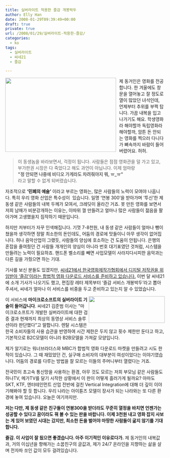 ```yaml
---
title: 실버라이트 적용한 즐감 개봉박두
author: Elly Han
date: 2008-01-29T09:39:49+00:00
draft: true
private: true
url: /2008/01/29/실버라이트-적용한-즐감/
categories:
  - ko
tags:
  - 실버라이트
  - 씨네21
  - 즐감

---
```

<img style="margin:0 10px 0 0;" height="234" src="https://i0.wp.com/ellyhan.cafe24.com/wp-content/uploads/2008/01/xkm2dhkzqp.jpg?resize=350%2C234" width="350" align="left" data-recalc-dims="1" /> 제 동거인은 영화를 전공합니다. 한 겨울에도 창문을 열어놓고 잘 정도로 열이 많았던 녀석인데, 언제부터 추위를 부쩍 탑니다. 가끔 내복을 입고 나가기도 해요. 학생영화라 해야할까 독립영화라 해야할까, 암튼 돈 안되는 영화를 찍으러 다니다가 뼈속까지 바람이 들어버렸어요. 허허.

> 이 동생놈을 바라보면서, 걱정이 됩니다. 사람들은 점점 영화관을 덜 가고 있고, 부가판권 시장은 다 죽었다고 해도 과언이 아닙니다. 이제 엄마랑  
> **"정 안되면 나중에 비디오 가게라도 차려줘야지 뭐, ㅠ_ㅠ"**  
> 라고 말할 수 없게 되버렸습니다. 

자조적으로 **&#8216;민폐의 예술&#8217;** 이라고 부르는 영화는, 많은 사람들의 노력이 모여야 나옵니다. 특히 우리 영화 산업은 특수성이  있습니다. 일명 &#8216;연봉 300&#8217;을 받아가며 &#8216;투신&#8217;한 제 동생 같은 사람들의 내복 두께가 모여서, 크레딧이 올라간 거죠. 못 만든 영화를 보면서 저희 남매가 비분강개하는 이유는, 이따위 껄 만들려고 얼마나 많은 사람들이 젊음을 팔아가며 고생했을지 짐작하기 때문입니다. 

하지만 저부터가 자꾸 인색해집니다. 기껏 7-8천원, 내 동생 같은 사람들이 얼마나 뺑이쳤을까 생각하면 정말 최소한의 돈인데도, 어둠의 경로에 맛들이니 아무 생각이 없어집니다. 허나 음악산업이 그랬듯, 사람들의 양심에 호소하는 건 도움이 안됩니다. 은행의 혼잡을 줄여줬던 건 사람들 개개인의 양심이 아니라 번호 대기표였던 것처럼, 시스템을 만들려는 노력이 필요하죠. 핸드폰 벨소리를 빼면 사업모델이 사라지다시피한 음악과는 다른 길을 가줬으면 하는 기대.

기사를 보신 분들도 있겠지만, [씨네21에서 한국영화제작가협회에서 디지털 저작권을 위임받아 &#8216;즐감&#8217;이라는 합법적 영화 다운로드 서비스를 준비하고 있습니다.][1] 이번 달 씨네21에 소개 기사가 나오기도 했고, 편집장 레터 제목부터 &#8216;즐감 서비스 개봉박두&#8217;라고 뽑아주셔서, 씨네가 얼마나 이 서비스를 비중을 두고 준비하고 있는지 알 수 있었습니다. 

<img height="84" src="https://i1.wp.com/ellyhan.cafe24.com/wp-content/uploads/2008/01/xlto1mhbxt.jpg?resize=240%2C84" width="240" align="right" data-recalc-dims="1" /> 

이 서비스에 **마이크로소프트의 실버라이트 기술이 들어갑니다**. 씨네21 김준범 이사는 "마이크로소프트가 개발한 실버라이트에 대한 검증 결과 현재까지 최상의 동영상 서비스 솔루션이라 판단했다"고 말합니다. 렌탈 시스템은 한국 소비자들의 사용 습관을 반영하여 시간 제한은 두지 않고 횟수 제한만 둔다고 하고, 기본적으로 B2C모델이 아니라 B2B모델을 가져갈 모양입니다. 

제가 알기로는 워너브라더스와 MBC가 합법적 영화 다운로드 마켓을 만들려고 시도 한 적이 있습니다. 그 때 재밌었던 건, 실구매 소비자의 대부분이 여성이었다는 이야기였습니다. 어둠의 경로를 다루는 방법을 잘 모르는 이들의 주머니부터 열렸다는 거죠.

전국민이 초고속 통신망을 사용하는 환경, 아무 것도 모르는 저희 부모님 같은 사람들도 하나TV, 메가TV를 달기 시작한 상황에서 이 판이 어떻게 흘러가게 될까요? 아마도 SKT, KTF, 엔터테인먼트 산업 전반에 걸친 Vertical Integration에 대해 더 깊이 이야기해봐야 할 듯 합니다. 우리 나라는 아이튠즈 모델이 장사가 되는 나라와는 또 다른 환경에 놓여 있습니다. 오늘은 여기까지만.

**저는 다만, 제 동생 같은 친구들이 연봉300을 받더라도 꾸준히 열정을 바치면 언젠가는 성공할 수 있다고 꿈이라도 꿔 볼 수 있는 판을 바랍니다. 이제 3천원 내고 영화 잡지 사보는 게 있어 보였던 시대는 갔지만, 최소한 돈을 벌어야 마땅한 사람들이 굶지 않기를 기대합니다.** 

**즐감. 이 사업이 잘 됬으면 좋겠습니다. 아주 이기적인 이유로다가.** 제 동거인의 내복값과, 거의 이십년을 향해가는 소꿉친구의 글값과, 제가 24/7 온라인을 지향하는 삶을 살며 전자파 쏘인 값이 모두 걸려있습니다.

 [1]: http://itnews.inews24.com/php/news_view.php?g_serial=308231&g_menu=020900